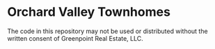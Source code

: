 # Orchard Valley Townhomes

The code in this repository may not be used or distributed without the written consent of Greenpoint Real Estate, LLC. 